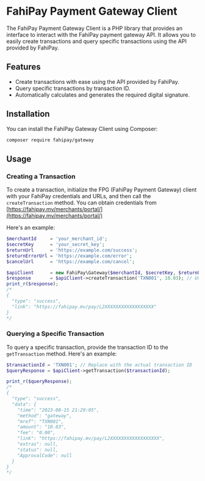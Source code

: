 # FahiPay Payment Gateway Client

The FahiPay Payment Gateway Client is a PHP library that provides an interface to interact with the FahiPay payment gateway API. It allows you to easily create transactions and query specific transactions using the API provided by FahiPay.

## Features

- Create transactions with ease using the API provided by FahiPay.
- Query specific transactions by transaction ID.
- Automatically calculates and generates the required digital signature.

## Installation

You can install the FahiPay Gateway Client using Composer:

```sh
composer require fahipay/gateway
```
## Usage

### Creating a Transaction

To create a transaction, initialize the FPG (FahiPay Payment Gateway) client with your FahiPay credentials and URLs, and then call the `createTransaction` method. You can obtain credentials from [https://fahipay.mv/merchants/portal/](https://fahipay.mv/merchants/portal/)

Here's an example:

```php
$merchantId     = 'your_merchant_id';
$secretKey      = 'your_secret_key';
$returnUrl      = 'https://example.com/success';
$returnErrorUrl = 'https://example.com/error';
$cancelUrl      = 'https://example.com/cancel';

$apiClient      = new FahiPay\Gateway($merchantId, $secretKey, $returnUrl, $returnErrorUrl, $cancelUrl);
$response       = $apiClient->createTransaction('TXN001', 10.03); // Unique transaction id, Amount in MVR (2dp)
print_r($response);
/*
{
  "type": "success",
  "link": "https://fahipay.mv/pay/L2XXXXXXXXXXXXXXXXXX"
}
*/

```
### Querying a Specific Transaction
To query a specific transaction, provide the transaction ID to the `getTransaction` method. Here's an example:

```php
$transactionId = 'TXN001'; // Replace with the actual transaction ID
$queryResponse = $apiClient->getTransaction($transactionId);

print_r($queryResponse);
/*
{
  "type": "success",
  "data": {
    "time": "2023-08-15 21:29:05",
    "method": "gateway",
    "mref": "TXN001",
    "amount": "10.03",
    "fee": "0.00",
    "link": "https://fahipay.mv/pay/L2XXXXXXXXXXXXXXXXXX",
    "extras": null,
    "status": null,
    "ApprovalCode": null
  }
}
*/
```
